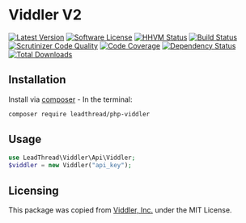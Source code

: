 # Viddler V2
[![Latest Version](https://img.shields.io/github/release/leadthread/php-viddler.svg?style=flat-square)](https://github.com/leadthread/php-viddler/releases)
[![Software License](https://img.shields.io/badge/license-MIT-brightgreen.svg?style=flat-square)](LICENSE.md)
[![HHVM Status](http://hhvm.h4cc.de/badge/leadthread/php-viddler.svg?style=flat-square)](http://hhvm.h4cc.de/package/leadthread/php-viddler)
[![Build Status](https://travis-ci.org/leadthread/php-viddler.svg?branch=master)](https://travis-ci.org/leadthread/php-viddler)
[![Scrutinizer Code Quality](https://scrutinizer-ci.com/g/leadthread/php-viddler/badges/quality-score.png?b=master)](https://scrutinizer-ci.com/g/leadthread/php-viddler/?branch=master)
[![Code Coverage](https://scrutinizer-ci.com/g/leadthread/php-viddler/badges/coverage.png?b=master)](https://scrutinizer-ci.com/g/leadthread/php-viddler/?branch=master)
[![Dependency Status](https://www.versioneye.com/user/projects/56f3252c35630e0029db0187/badge.svg?style=flat)](https://www.versioneye.com/user/projects/56f3252c35630e0029db0187)
[![Total Downloads](https://img.shields.io/packagist/dt/leadthread/php-viddler.svg?style=flat-square)](https://packagist.org/packages/leadthread/php-viddler) 

## Installation

Install via [composer](https://getcomposer.org/) - In the terminal:
```bash
composer require leadthread/php-viddler
```

## Usage

```php
use LeadThread\Viddler\Api\Viddler;
$viddler = new Viddler("api_key");
```

## Licensing

This package was copied from [Viddler, Inc.](https://github.com/viddler/phpviddler) under the MIT License.